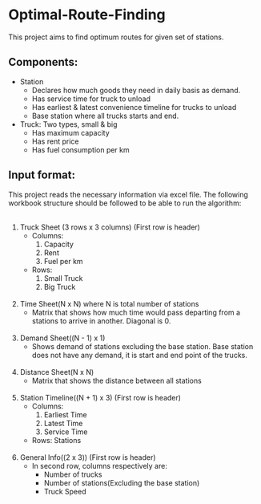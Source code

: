 # Optimal-Route-Finding

This project aims to find optimum routes for given set of stations.

## Components:
-   Station
    -   Declares how much goods they need in daily basis as demand.
    -   Has service time for truck to unload
    -   Has earliest & latest convenience timeline for trucks to unload
    -   Base station where all trucks starts and end.
-   Truck: Two types, small & big
    -   Has maximum capacity
    -   Has rent price
    -   Has fuel consumption per km

## Input format:

This project reads the necessary information via excel file. The following workbook structure should be followed to be able to run the algorithm:
<br></br>
1.  Truck Sheet (3 rows x 3 columns) (First row is header)
    -   Columns:
        1.  Capacity
        2.  Rent
        3.  Fuel per km
    -   Rows:
        1.  Small Truck
        2.  Big Truck
<br></br>
2.  Time Sheet(N x N) where N is total number of stations
    -   Matrix that shows how much time would pass departing from a stations to arrive in another. Diagonal is 0.
<br></br>
3.  Demand Sheet((N - 1) x 1)
    -   Shows demand of stations excluding the base station. Base station does not have any demand, it is start and end point of the trucks.
<br></br>
4.  Distance Sheet(N x N)
    -   Matrix that shows the distance between all stations
<br></br>
5.  Station Timeline((N + 1) x 3) (First row is header)
    -   Columns:
        1.  Earliest Time
        2.  Latest Time
        3.  Service Time
    -   Rows: Stations
<br></br>
6.  General Info((2 x 3)) (First row is header)
    - In second row, columns respectively are:
        -   Number of trucks
        -   Number of stations(Excluding the base station)
        -   Truck Speed
